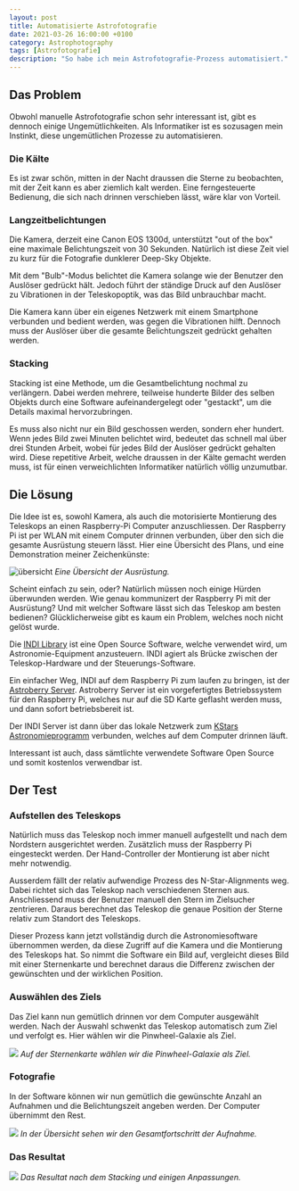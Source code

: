 ```yaml
---
layout: post
title: Automatisierte Astrofotografie
date: 2021-03-26 16:00:00 +0100
category: Astrophotography
tags: [Astrofotografie]
description: "So habe ich mein Astrofotografie-Prozess automatisiert."
---
```

## Das Problem

Obwohl manuelle Astrofotografie schon sehr interessant ist, gibt es dennoch einige Ungemütlichkeiten. Als Informatiker ist es sozusagen mein Instinkt, diese ungemütlichen Prozesse zu automatisieren.

### Die Kälte

Es ist zwar schön, mitten in der Nacht draussen die Sterne zu beobachten, mit der Zeit kann es aber ziemlich kalt werden. Eine ferngesteuerte Bedienung, die sich nach drinnen verschieben lässt, wäre klar von Vorteil.

### Langzeitbelichtungen

Die Kamera, derzeit eine Canon EOS 1300d, unterstützt "out of the box" eine maximale Belichtungszeit von 30 Sekunden. Natürlich ist diese Zeit viel zu kurz für die Fotografie dunklerer Deep-Sky Objekte.

Mit dem "Bulb"-Modus belichtet die Kamera solange wie der Benutzer den Auslöser gedrückt hält. Jedoch führt der ständige Druck auf den Auslöser zu Vibrationen in der Teleskopoptik, was das Bild unbrauchbar macht.

Die Kamera kann über ein eigenes Netzwerk mit einem Smartphone verbunden und bedient werden, was gegen die Vibrationen hilft. Dennoch muss der Auslöser über die gesamte Belichtungszeit gedrückt gehalten werden.

### Stacking

Stacking ist eine Methode, um die Gesamtbelichtung nochmal zu verlängern. Dabei werden mehrere, teilweise hunderte Bilder des selben Objekts durch eine Software aufeinandergelegt oder "gestackt", um die Details maximal hervorzubringen.

Es muss also nicht nur ein Bild geschossen werden, sondern eher hundert. Wenn jedes Bild zwei Minuten belichtet wird, bedeutet das schnell mal über drei Stunden Arbeit, wobei für jedes Bild der Auslöser gedrückt gehalten wird. Diese repetitive Arbeit, welche draussen in der Kälte gemacht werden muss, ist für einen verweichlichten Informatiker natürlich völlig unzumutbar.

## Die Lösung

Die Idee ist es, sowohl Kamera, als auch die motorisierte Montierung des Teleskops an einen Raspberry-Pi Computer anzuschliessen. Der Raspberry Pi ist per WLAN mit einem Computer drinnen verbunden, über den sich die gesamte Ausrüstung steuern lässt. Hier eine Übersicht des Plans, und eine Demonstration meiner Zeichenkünste:

![übersicht](/public/media/posts/astrophotography-setup/overview.png)
*Eine Übersicht der Ausrüstung.*

Scheint einfach zu sein, oder? Natürlich müssen noch einige Hürden überwunden werden. Wie genau kommunizert der Raspberry Pi mit der Ausrüstung? Und mit welcher Software lässt sich das Teleskop am besten bedienen? Glücklicherweise gibt es kaum ein Problem, welches noch nicht gelöst wurde.

Die [INDI Library](https://www.indilib.org/) ist eine Open Source Software, welche verwendet wird, um Astronomie-Equipment anzusteuern. INDI agiert als Brücke zwischen der Teleskop-Hardware und der Steuerungs-Software.

Ein einfacher Weg, INDI auf dem Raspberry Pi zum laufen zu bringen, ist der [Astroberry Server](https://www.astroberry.io/). Astroberry Server ist ein vorgefertigtes Betriebssystem für den Raspberry Pi, welches nur auf die SD Karte geflasht werden muss, und dann sofort betriebsbereit ist.

Der INDI Server ist dann über das lokale Netzwerk zum [KStars Astronomieprogramm](https://edu.kde.org/kstars/) verbunden, welches auf dem Computer drinnen läuft.

Interessant ist auch, dass sämtlichte verwendete Software Open Source und somit kostenlos verwendbar ist.

## Der Test

### Aufstellen des Teleskops

Natürlich muss das Teleskop noch immer manuell aufgestellt und nach dem Nordstern ausgerichtet werden. Zusätzlich muss der Raspberry Pi eingesteckt werden. Der Hand-Controller der Montierung ist aber nicht mehr notwendig.

Ausserdem fällt der relativ aufwendige Prozess des N-Star-Alignments weg. Dabei richtet sich das Teleskop nach verschiedenen Sternen aus. Anschliessend muss der Benutzer manuell den Stern im Zielsucher zentrieren. Daraus berechnet das Teleskop die genaue Position der Sterne relativ zum Standort des Teleskops.

Dieser Prozess kann jetzt vollständig durch die Astronomiesoftware übernommen werden, da diese Zugriff auf die Kamera und die Montierung des Teleskops hat.
So nimmt die Software ein Bild auf, vergleicht dieses Bild mit einer Sternenkarte
und berechnet daraus die Differenz zwischen der gewünschten und der wirklichen
Position.

### Auswählen des Ziels

Das Ziel kann nun gemütlich drinnen vor dem Computer ausgewählt werden. Nach der Auswahl schwenkt das Teleskop automatisch zum Ziel und verfolgt es. Hier wählen wir die Pinwheel-Galaxie als Ziel.

![](/public/media/posts/astrophotography-setup/map.png)
*Auf der Sternenkarte wählen wir die Pinwheel-Galaxie als Ziel.*

### Fotografie

In der Software können wir nun gemütlich die gewünschte Anzahl an Aufnahmen und die Belichtungszeit angeben werden. Der Computer übernimmt den Rest.


![](/public/media/posts/astrophotography-setup/summary.png)
*In der Übersicht sehen wir den Gesamtfortschritt der Aufnahme.*

### Das Resultat

![](/public/media/posts/astrophotography-setup/pinwheel-galaxy.jpg)
*Das Resultat nach dem Stacking und einigen Anpassungen.*
